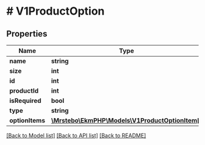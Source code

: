 # # V1ProductOption

## Properties

Name | Type | Description | Notes
------------ | ------------- | ------------- | -------------
**name** | **string** |  |
**size** | **int** |  |
**id** | **int** |  | [optional]
**productId** | **int** |  | [optional]
**isRequired** | **bool** |  | [optional]
**type** | **string** |  | [optional]
**optionItems** | [**\Mrstebo\EkmPHP\Models\V1ProductOptionItem[]**](V1ProductOptionItem.md) |  | [optional]

[[Back to Model list]](../../README.md#models) [[Back to API list]](../../README.md#endpoints) [[Back to README]](../../README.md)

